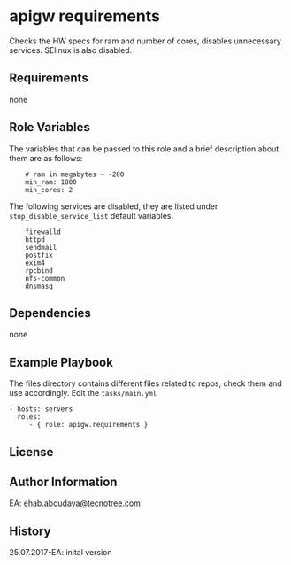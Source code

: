 apigw requirements
=========

Checks the HW specs for ram and number of cores, disables unnecessary services. SElinux is also disabled.

Requirements
------------

none

Role Variables
--------------

The variables that can be passed to this role and a brief description about them are as follows:

        # ram in megabytes ~ -200
        min_ram: 1800
        min_cores: 2 
        
The following services are disabled, they are listed under `stop_disable_service_list` default variables. 

        firewalld
        httpd
        sendmail
        postfix
        exim4
        rpcbind
        nfs-common
        dnsmasq             

Dependencies
------------

none

Example Playbook
----------------
The files directory contains different files related to repos, check them and use accordingly. Edit the `tasks/main.yml`

    - hosts: servers
      roles:
         - { role: apigw.requirements }          
         
License
-------


Author Information
------------------
EA: ehab.aboudaya@tecnotree.com


History
-----------------
25.07.2017-EA: inital version  

